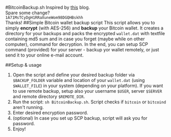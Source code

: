 #BitcoinBackup.sh
Inspired by [this](http://plasticliving.blogspot.com/2011/05/my-preferred-way-to-backup-bitcoin.html) blog.  
Spare some change?  
`1A71MsTCyDgH1RRaXuneWom98DGQHBskhh`  
Thanks!
##Simple Bitcoin wallet backup script
This script allows you to simply __encrypt__ (with AES-256) and __backup__ your Bitcoin wallet. It creates a directory for your backups and packs the encrypted `wallet.dat` with textfile containing md5 sum and in case you forget (maybe while on other computer), command for decryption. In the end, you can setup SCP command (provided) for your server - backup yor wallet remotely, or just send it to your online e-mail account.

##Setup & usage
1. Open the script and define your desired backup folder via `$BACKUP_FOLDER` variable and location of your `wallet.dat` (using `$WALLET_FILE`) in your system (depending on your platform). If you want to use remote backup, setup also your username `$USER`, server `$SERVER` and remote directory `$REMOTE_DIR`.
2. Run the script: `sh BitcoinBackup.sh`. Script checks if `bitcoin` or `bitcoind` aren't running.
3. Enter desired encryption password.
4. (optional) In case you set up SCP backup, script will ask you for password.
5. Enjoy!

